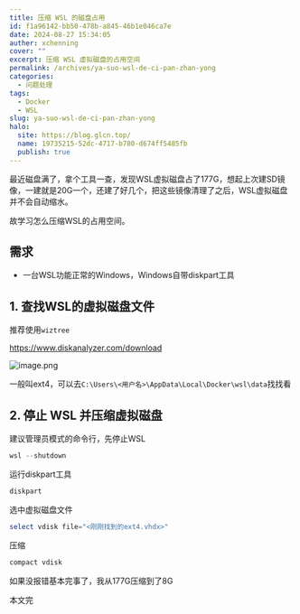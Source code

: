 ```yaml
---
title: 压缩 WSL 的磁盘占用
id: f1a96142-bb50-478b-a845-46b1e046ca7e
date: 2024-08-27 15:34:05
auther: xchenning
cover: ""
excerpt: 压缩 WSL 虚拟磁盘的占用空间
permalink: /archives/ya-suo-wsl-de-ci-pan-zhan-yong
categories:
  - 问题处理
tags:
  - Docker
  - WSL
slug: ya-suo-wsl-de-ci-pan-zhan-yong
halo:
  site: https://blog.glcn.top/
  name: 19735215-52dc-4717-b780-d674ff5485fb
  publish: true
---
```


最近磁盘满了，拿个工具一查，发现WSL虚拟磁盘占了177G，想起上次建SD镜像，一建就是20G一个，还建了好几个，把这些镜像清理了之后，WSL虚拟磁盘并不会自动缩水。

故学习怎么压缩WSL的占用空间。

## 需求

- 一台WSL功能正常的Windows，Windows自带diskpart工具

## 1. 查找WSL的虚拟磁盘文件

推荐使用`wiztree`

https://www.diskanalyzer.com/download

![image.png](http://img.glcn.top/piclist/1724743702045-adc0192881c54f1b9e20ab1569c61fdd.png)

一般叫ext4，可以去`C:\Users\<用户名>\AppData\Local\Docker\wsl\data`找找看

## 2. 停止 WSL 并压缩虚拟磁盘

建议管理员模式的命令行，先停止WSL

```powershell
wsl --shutdown
```

运行diskpart工具

```powershell
diskpart
```

选中虚拟磁盘文件

```powershell
select vdisk file="<刚刚找到的ext4.vhdx>"
```

压缩

```powershell
compact vdisk
```

如果没报错基本完事了，我从177G压缩到了8G

本文完